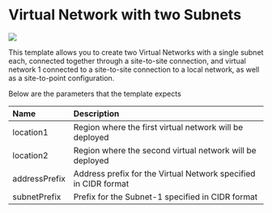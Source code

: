 # Virtual Network with two Subnets

<a href="https://portal.azure.com/#create/Microsoft.Template/uri/https%3A%2F%2Fraw.githubusercontent.com%2Fercenk%2Fazure-quickstart-templates%2Fmaster%2F201-vnet-vnet-s2s-s2p-vpns%2Fazuredeploy.json" target="_blank">
    <img src="http://azuredeploy.net/deploybutton.png"/>
</a>

This template allows you to create two Virtual Networks with a single subnet each, connected together  through a site-to-site connection, and virtual network 1 connected to a site-to-site connection to a local network, as well as a site-to-point configuration.

Below are the parameters that the template expects

| Name   | Description    |
|:--- |:---|
| location1 | Region where the first virtual network will be deployed |
| location2 | Region where the second virtual network will be deployed |
| addressPrefix | Address prefix for the Virtual Network specified in CIDR format |
| subnetPrefix | Prefix for the Subnet-1 specified in CIDR format |
